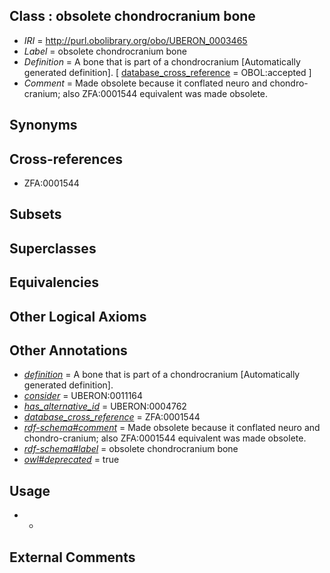 
## Class : obsolete chondrocranium bone

 * *IRI* = http://purl.obolibrary.org/obo/UBERON_0003465
 * *Label* = obsolete chondrocranium bone
 * *Definition* = A bone that is part of a chondrocranium [Automatically generated definition]. [ [database_cross_reference](../../ef/oboInOwl#hasDbXref.md) = OBOL:accepted ]
 * *Comment* = Made obsolete because it conflated neuro and chondro-cranium; also ZFA:0001544 equivalent was made obsolete.

## Synonyms


## Cross-references

 * ZFA:0001544

## Subsets


## Superclasses


## Equivalencies


## Other Logical Axioms


## Other Annotations

 * *[definition](../../IAO/15/IAO_0000115.md)* = A bone that is part of a chondrocranium [Automatically generated definition].
 * *[consider](../../er/oboInOwl#consider.md)* = UBERON:0011164
 * *[has_alternative_id](../../Id/oboInOwl#hasAlternativeId.md)* = UBERON:0004762
 * *[database_cross_reference](../../ef/oboInOwl#hasDbXref.md)* = ZFA:0001544
 * *[rdf-schema#comment](../../nt/rdf-schema#comment.md)* = Made obsolete because it conflated neuro and chondro-cranium; also ZFA:0001544 equivalent was made obsolete.
 * *[rdf-schema#label](../../el/rdf-schema#label.md)* = obsolete chondrocranium bone
 * *[owl#deprecated](../../ed/owl#deprecated.md)* = true

## Usage

 * -

## External Comments

